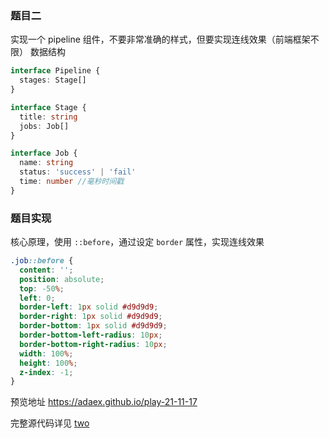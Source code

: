 ### 题目二

实现一个 pipeline 组件，不要非常准确的样式，但要实现连线效果（前端框架不限）
数据结构

```ts
interface Pipeline {
  stages: Stage[]
}

interface Stage {
  title: string
  jobs: Job[]
}

interface Job {
  name: string
  status: 'success' | 'fail'
  time: number //毫秒时间戳
}
```

### 题目实现

核心原理，使用 `::before`，通过设定 `border` 属性，实现连线效果

```css
.job::before {
  content: '';
  position: absolute;
  top: -50%;
  left: 0;
  border-left: 1px solid #d9d9d9;
  border-right: 1px solid #d9d9d9;
  border-bottom: 1px solid #d9d9d9;
  border-bottom-left-radius: 10px;
  border-bottom-right-radius: 10px;
  width: 100%;
  height: 100%;
  z-index: -1;
}
```

预览地址 <https://adaex.github.io/play-21-11-17>

完整源代码详见 [two](two/)
